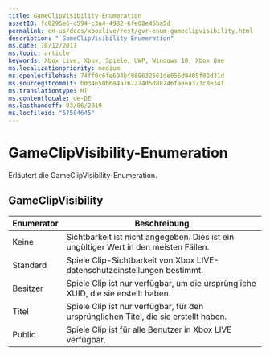 ```yaml
---
title: GameClipVisibility-Enumeration
assetID: fc0295e6-c594-c3a4-4982-6fe08e45ba5d
permalink: en-us/docs/xboxlive/rest/gvr-enum-gameclipvisibility.html
description: " GameClipVisibility-Enumeration"
ms.date: 10/12/2017
ms.topic: article
keywords: Xbox Live, Xbox, Spiele, UWP, Windows 10, Xbox One
ms.localizationpriority: medium
ms.openlocfilehash: 74ff0c6fe694bf889632561de056d9405f02d31d
ms.sourcegitcommit: b034650b684a767274d5d88746faeea373c8e34f
ms.translationtype: MT
ms.contentlocale: de-DE
ms.lasthandoff: 03/06/2019
ms.locfileid: "57594645"
---
```

# <a name="gameclipvisibility-enumeration"></a>GameClipVisibility-Enumeration
Erläutert die GameClipVisibility-Enumeration. 
<a id="ID4ER"></a>

 
## <a name="gameclipvisibility"></a>GameClipVisibility
 
| <b>Enumerator</b>| <b>Beschreibung</b>| 
| --- | --- | 
| Keine| Sichtbarkeit ist nicht angegeben. Dies ist ein ungültiger Wert in den meisten Fällen.| 
| Standard| Spiele Clip-Sichtbarkeit von Xbox LIVE-datenschutzeinstellungen bestimmt.| 
| Besitzer| Spiele Clip ist nur verfügbar, um die ursprüngliche XUID, die sie erstellt haben.| 
| Titel| Spiele Clip ist nur verfügbar, für den ursprünglichen Titel, die sie erstellt haben.| 
| Public| Spiele Clip ist für alle Benutzer in Xbox LIVE verfügbar.| 
  